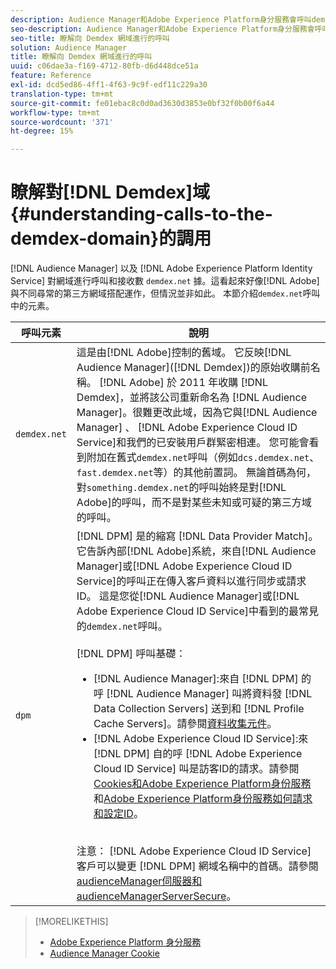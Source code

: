 ```yaml
---
description: Audience Manager和Adobe Experience Platform身分服務會呼叫demdex.net網域並從中接收資料。 這看起來似乎是Adobe在與一個不尋常的第三方領域合作，但事實並非如此。 本節說明demdex.net呼叫中的元素。
seo-description: Audience Manager和Adobe Experience Platform身分服務會呼叫demdex.net網域並從中接收資料。 這看起來似乎是Adobe在與一個不尋常的第三方領域合作，但事實並非如此。 本節說明demdex.net呼叫中的元素。
seo-title: 瞭解向 Demdex 網域進行的呼叫
solution: Audience Manager
title: 瞭解向 Demdex 網域進行的呼叫
uuid: c06dae3a-f169-4712-80fb-d6d448dce51a
feature: Reference
exl-id: dcd5ed86-4ff1-4f63-9c9f-edf11c229a30
translation-type: tm+mt
source-git-commit: fe01ebac8c0d0ad3630d3853e0bf32f0b00f6a44
workflow-type: tm+mt
source-wordcount: '371'
ht-degree: 15%

---
```


# 瞭解對[!DNL Demdex]域{#understanding-calls-to-the-demdex-domain}的調用

[!DNL Audience Manager] 以及 [!DNL Adobe Experience Platform Identity Service] 對網域進行呼叫和接收數 `demdex.net` 據。這看起來好像[!DNL Adobe]與不同尋常的第三方網域搭配運作，但情況並非如此。 本節介紹`demdex.net`呼叫中的元素。

| 呼叫元素 | 說明 |
|---|---|
| `demdex.net` | 這是由[!DNL Adobe]控制的舊域。 它反映[!DNL Audience Manager]([!DNL Demdex])的原始收購前名稱。 [!DNL Adobe] 於 2011 年收購 [!DNL Demdex]，並將該公司重新命名為 [!DNL Audience Manager]。很難更改此域，因為它與[!DNL Audience Manager] 、 [!DNL Adobe Experience Cloud ID Service]和我們的已安裝用戶群緊密相連。 您可能會看到附加在舊式`demdex.net`呼叫（例如`dcs.demdex.net`、`fast.demdex.net`等）的其他前置詞。 無論首碼為何，對`something.demdex.net`的呼叫始終是對[!DNL Adobe]的呼叫，而不是對某些未知或可疑的第三方域的呼叫。 |
| `dpm` | [!DNL DPM] 是的縮寫 [!DNL Data Provider Match]。它告訴內部[!DNL Adobe]系統，來自[!DNL Audience Manager]或[!DNL Adobe Experience Cloud ID Service]的呼叫正在傳入客戶資料以進行同步或請求ID。 這是您從[!DNL Audience Manager]或[!DNL Adobe Experience Cloud ID Service]中看到的最常見的`demdex.net`呼叫。 <br><br>[!DNL DPM] 呼叫基礎： <ul><li>[!DNL Audience Manager]:來自 [!DNL DPM] 的呼 [!DNL Audience Manager] 叫將資料發 [!DNL Data Collection Servers] 送到和 [!DNL Profile Cache Servers]。請參閱[資料收集元件](../reference/system-components/components-data-collection.md)。</li><li>[!DNL Adobe Experience Cloud ID Service]:來 [!DNL DPM] 自的呼 [!DNL Adobe Experience Cloud ID Service] 叫是訪客ID的請求。請參閱[Cookies和Adobe Experience Platform身份服務](https://docs.adobe.com/content/help/zh-Hant/id-service/using/intro/cookies.html)和[Adobe Experience Platform身份服務如何請求和設定ID](https://docs.adobe.com/content/help/en/id-service/using/intro/id-request.html)。</li></ul><br>注意： [!DNL Adobe Experience Cloud ID Service] 客戶可以變更 [!DNL DPM] 網域名稱中的首碼。請參閱[audienceManager伺服器和audienceManagerServerSecure](https://docs.adobe.com/content/help/en/id-service/using/id-service-api/configurations/subdomain-config.html)。 |

>[!MORELIKETHIS]
>
>* [Adobe Experience Platform 身分服務](https://docs.adobe.com/content/help/en/id-service/using/home.html)
>* [Audience Manager Cookie](https://docs.adobe.com/content/help/zh-Hant/core-services/interface/ec-cookies/cookies-am.translate.html)

